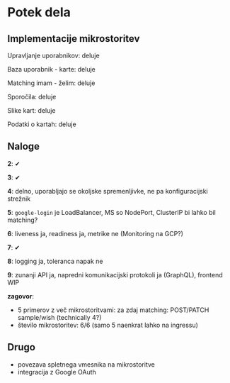 # Potek dela

## Implementacije mikrostoritev

Upravljanje uporabnikov: deluje

Baza uporabnik - karte: deluje

Matching imam - želim: deluje

Sporočila: deluje

Slike kart: deluje

Podatki o kartah: deluje

## Naloge

**2**: ✔

**3**: ✔

**4**: delno, uporabljajo se okoljske spremenljivke, ne pa konfiguracijski strežnik

**5**: `google-login` je LoadBalancer, MS so NodePort, ClusterIP bi lahko bil matching?

**6**: liveness ja, readiness ja, metrike ne (Monitoring na GCP?)

**7**: ✔

**8**: logging ja, toleranca napak ne

**9**: zunanji API ja, napredni komunikacijski protokoli ja (GraphQL), frontend WIP

**zagovor**:

- 5 primerov z več mikrostoritvami: za zdaj matching: POST/PATCH sample/wish (technically 4?)
- število mikrostoritev: 6/6 (samo 5 naenkrat lahko na ingressu)

## Drugo

- povezava spletnega vmesnika na mikrostoritve
- integracija z Google OAuth
